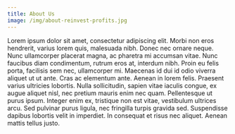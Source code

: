 ```yaml
---
title: About Us
image: /img/about-reinvest-profits.jpg
---
```

Lorem ipsum dolor sit amet, consectetur adipiscing elit. Morbi non eros hendrerit, varius lorem quis, malesuada nibh. Donec nec ornare neque. Nunc ullamcorper placerat magna, ac pharetra mi accumsan vitae. Nunc faucibus diam condimentum, rutrum eros at, interdum nibh. Proin eu felis porta, facilisis sem nec, ullamcorper mi. Maecenas id dui id odio viverra aliquet ut ut ante. Cras ac elementum ante. Aenean in lorem felis. Praesent varius ultricies lobortis. Nulla sollicitudin, sapien vitae iaculis congue, ex augue aliquet nisl, nec pretium mauris enim nec quam. Pellentesque ut purus ipsum. Integer enim ex, tristique non est vitae, vestibulum ultrices arcu. Sed pulvinar purus ligula, nec fringilla turpis gravida sed. Suspendisse dapibus lobortis velit in imperdiet. In consequat et risus nec aliquet. Aenean mattis tellus justo.
